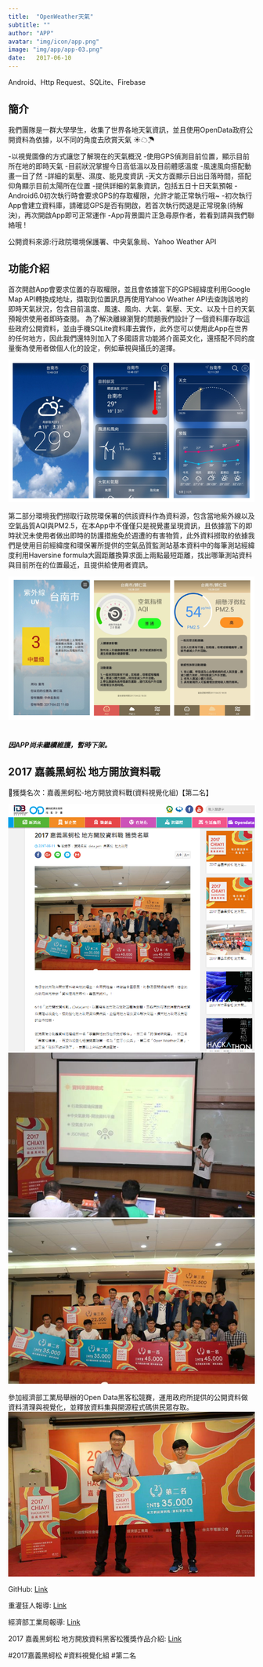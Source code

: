 ```yaml
---
title:  "OpenWeather天氣"
subtitle: ""
author: "APP"
avatar: "img/icon/app.png"
image: "img/app/app-03.png"
date:   2017-06-10
---
```


Android、Http Request、SQLite、Firebase

## 簡介
我們團隊是一群大學學生，收集了世界各地天氣資訊，並且使用OpenData政府公開資料為依據，以不同的角度去欣賞天氣 ☀☁☂

-以視覺圖像的方式讓您了解現在的天氣概況
-使用GPS偵測目前位置，顯示目前所在地的即時天氣
-目前狀況掌握今日高低溫以及目前體感溫度
-風速風向搭配動畫一目了然
-詳細的氣壓、濕度、能見度資訊
-天文方面顯示日出日落時間，搭配仰角顯示目前太陽所在位置
-提供詳細的氣象資訊，包括五日十日天氣預報
-Android6.0初次執行時會要求GPS的存取權限，允許才能正常執行哦~
-初次執行App會建立資料庫，請確認GPS是否有開啟，若首次執行閃退是正常現象(待解決)，再次開啟App即可正常運作
-App背景圖片正急尋原作者，若看到請與我們聯絡哦 !

公開資料來源:行政院環境保護署、中央氣象局、Yahoo Weather API

## 功能介紹
首次開啟App會要求位置的存取權限，並且會依據當下的GPS經緯度利用Google Map API轉換成地址，擷取到位置訊息再使用Yahoo Weather API去查詢該地的即時天氣狀況，包含目前溫度、風速、風向、大氣、氣壓、天文、以及十日的天氣預報供使用者即時查閱。
為了解決離線瀏覽的問題我們設計了一個資料庫存取這些政府公開資料，並由手機SQLite資料庫去實作，此外您可以使用此App在世界的任何地方，因此我們還特別加入了多國語言功能將介面英文化，還搭配不同的度量衡為使用者做個人化的設定，例如華視與攝氏的選擇。

<img class='rwdImg' src="img/app/app-03-1.png">

第二部分環境我們撈取行政院環保署的供該資料作為資料源，包含當地紫外線以及空氣品質AQI與PM2.5，在本App中不僅僅只是視覺畫呈現資訊，且依據當下的即時狀況未使用者做出即時的防護措施免於週遭的有害物質，此外資料撈取的依據我們是使用目前經緯度和環保署所提供的空氣品質監測站基本資料中的每筆測站經緯度利用Haversine formula大圓距離換算求面上兩點最短距離，找出哪筆測站資料與目前所在的位置最近，且提供給使用者資訊。

<img class='rwdImg' src="img/app/app-03-2.png">

<!-- ![](https://github.com/andy6804tw/OpenWeather/raw/master/Screenshot/demo.gif) -->
<img class="lazyload" data-src="https://github.com/andy6804tw/OpenWeather/raw/master/Screenshot/demo.gif">

#####  因APP尚未繼續維護，暫時下架。

## 2017 嘉義黑蚵松 地方開放資料戰
🥈獲獎名次：嘉義黑蚵松-地方開放資料戰(資料視覺化組)【第二名】

<img class='rwdImg' src="img/app/app-03-5.png">
<img class='rwdImg' src="img/app/app-03-3.jpg">
<img class='rwdImg' src="img/app/app-03-4.jpg">

參加經濟部工業局舉辦的Open Data黑客松競賽，運用政府所提供的公開資料做資料清理與視覺化，並釋放資料集與開源程式碼供民眾存取。
<img class='rwdImg' src="img/app/app-03-5.jpg">

GitHub: [Link](https://github.com/andy6804tw/OpenWeather)

重灌狂人報導: [Link](https://briian.com/42979/)

經濟部工業局報導: [Link](https://opendata.tca.org.tw/index.php/article/readfull/4/15)

2017 嘉義黑蚵松 地方開放資料黑客松獲獎作品介紹: [Link](https://opendata.tca.org.tw/index.php/article/readfull/4/22)

#2017嘉義黑蚵松 #資料視覺化組 #第二名
